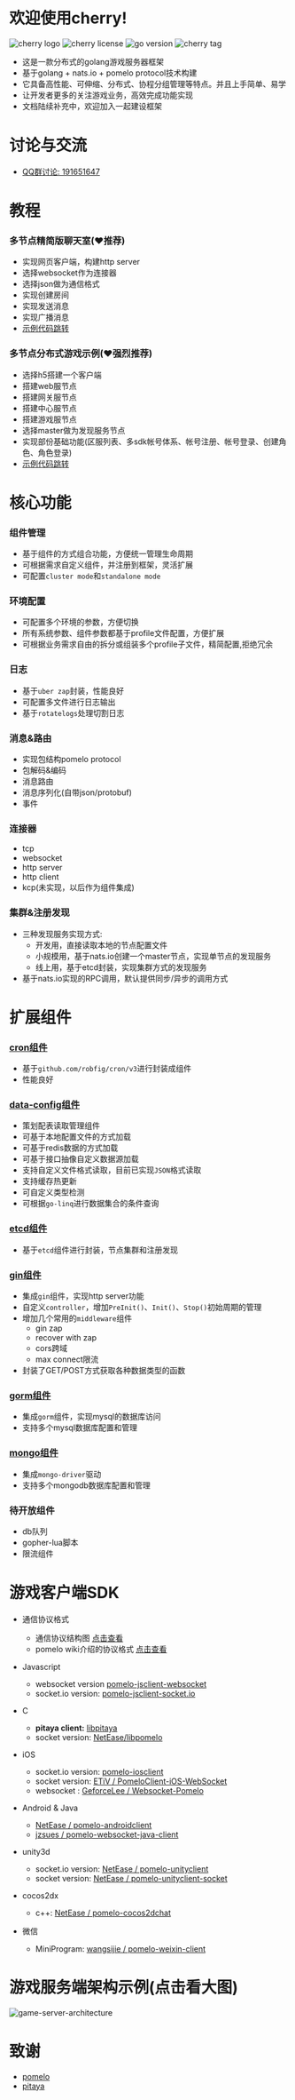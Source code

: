 # 欢迎使用cherry!

![cherry logo](https://img.shields.io/badge/cherry--game-cherry-red)
![cherry license](https://img.shields.io/github/license/cherry-game/cherry)
![go version](https://img.shields.io/github/go-mod/go-version/cherry-game/cherry)
![cherry tag](https://img.shields.io/github/v/tag/cherry-game/cherry)

- 这是一款分布式的golang游戏服务器框架
- 基于golang + nats.io + pomelo protocol技术构建
- 它具备高性能、可伸缩、分布式、协程分组管理等特点。并且上手简单、易学
- 让开发者更多的关注游戏业务，高效完成功能实现
- 文档陆续补充中，欢迎加入一起建设框架

# 讨论与交流

- [QQ群讨论: 191651647 ](https://jq.qq.com/?_wv=1027&k=vdIddlK0)

# 教程

### 多节点精简版聊天室(❤推荐)

- 实现网页客户端，构建http server
- 选择websocket作为连接器
- 选择json做为通信格式
- 实现创建房间
- 实现发送消息
- 实现广播消息
- [示例代码跳转](examples/chat)

### 多节点分布式游戏示例(❤强烈推荐)

- 选择h5搭建一个客户端
- 搭建web服节点
- 搭建网关服节点
- 搭建中心服节点
- 搭建游戏服节点
- 选择master做为发现服务节点
- 实现部份基础功能(区服列表、多sdk帐号体系、帐号注册、帐号登录、创建角色、角色登录)
- [示例代码跳转](examples/game_cluster)

# 核心功能

### 组件管理

- 基于组件的方式组合功能，方便统一管理生命周期
- 可根据需求自定义组件，并注册到框架，灵活扩展
- 可配置`cluster mode`和`standalone mode`

### 环境配置

- 可配置多个环境的参数，方便切换
- 所有系统参数、组件参数都基于profile文件配置，方便扩展
- 可根据业务需求自由的拆分或组装多个profile子文件，精简配置,拒绝冗余

### 日志

- 基于`uber zap`封装，性能良好
- 可配置多文件进行日志输出
- 基于`rotatelogs`处理切割日志

### 消息&路由

- 实现包结构pomelo protocol
- 包解码&编码
- 消息路由
- 消息序列化(自带json/protobuf)
- 事件

### 连接器

- tcp
- websocket
- http server
- http client
- kcp(未实现，以后作为组件集成)

### 集群&注册发现

- 三种发现服务实现方式:
    - 开发用，直接读取本地的节点配置文件
    - 小规模用，基于nats.io创建一个master节点，实现单节点的发现服务
    - 线上用，基于etcd封装，实现集群方式的发现服务
- 基于nats.io实现的RPC调用，默认提供同步/异步的调用方式

# 扩展组件

### [cron组件](components/cron)

- 基于`github.com/robfig/cron/v3`进行封装成组件
- 性能良好

### [data-config组件](components/data-config)

- 策划配表读取管理组件
- 可基于本地配置文件的方式加载
- 可基于redis数据的方式加载
- 可基于接口抽像自定义数据源加载
- 支持自定义文件格式读取，目前已实现`JSON`格式读取
- 支持缓存热更新
- 可自定义类型检测
- 可根据`go-linq`进行数据集合的条件查询

### [etcd组件](components/etcd)

- 基于`etcd`组件进行封装，节点集群和注册发现

### [gin组件](components/gin)

- 集成`gin`组件，实现http server功能
- 自定义`controller`，增加`PreInit()`、`Init()`、`Stop()`初始周期的管理
- 增加几个常用的`middleware`组件
    - gin zap
    - recover with zap
    - cors跨域
    - max connect限流
- 封装了GET/POST方式获取各种数据类型的函数

### [gorm组件](components/gorm)

- 集成`gorm`组件，实现mysql的数据库访问
- 支持多个mysql数据库配置和管理

### [mongo组件](components/mongo)

- 集成`mongo-driver`驱动
- 支持多个mongodb数据库配置和管理

### 待开放组件

- db队列
- gopher-lua脚本
- 限流组件

# 游戏客户端SDK

- 通信协议格式
    - 通信协议结构图 [点击查看](_docs/pomelo-protocol.jpg)
    - pomelo wiki介绍的协议格式 [点击查看](https://github.com/NetEase/pomelo/wiki/%E5%8D%8F%E8%AE%AE%E6%A0%BC%E5%BC%8F)

- Javascript
    - websocket version [pomelo-jsclient-websocket](https://github.com/pomelonode/pomelo-jsclient-websocket)
    - socket.io version: [pomelo-jsclient-socket.io](https://github.com/pomelonode/pomelo-jsclient-socket.io)

- C
    - **pitaya client:** [libpitaya](https://github.com/topfreegames/libpitaya)
    - socket version: [NetEase/libpomelo](https://github.com/NetEase/libpomelo/)

- iOS
    - socket.io version: [pomelo-iosclient](https://github.com/NetEase/pomelo-iosclient)
    - socket version: [ETiV / PomeloClient-iOS-WebSocket](https://github.com/ETiV/PomeloClient-iOS-WebSocket)
    - websocket : [GeforceLee / Websocket-Pomelo](https://github.com/GeforceLee/Websocket-Pomelo)

- Android & Java
    - [NetEase / pomelo-androidclient](https://github.com/NetEase/pomelo-androidclient)
    - [jzsues / pomelo-websocket-java-client](https://github.com/jzsues/pomelo-websocket-java-client)

- unity3d
    - socket.io version: [NetEase / pomelo-unityclient](https://github.com/NetEase/pomelo-unityclient)
    - socket version: [NetEase / pomelo-unityclient-socket](https://github.com/NetEase/pomelo-unityclient-socket)

- cocos2dx
    - c++: [NetEase / pomelo-cocos2dchat](https://github.com/NetEase/pomelo-cocos2dchat)

- 微信
    - MiniProgram: [wangsijie / pomelo-weixin-client](https://github.com/wangsijie/pomelo-weixin-client)

# 游戏服务端架构示例(点击看大图)

![game-server-architecture](_docs/game-server-architecture.jpg)

# 致谢

- [pomelo](https://github.com/NetEase/pomelo)
- [pitaya](https://github.com/topfreegames/pitaya)
